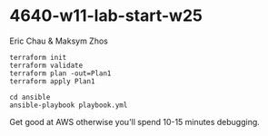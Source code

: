 # 4640-w11-lab-start-w25

Eric Chau & Maksym Zhos

```
terraform init
terraform validate
terraform plan -out=Plan1
terraform apply Plan1
```

```
cd ansible
ansible-playbook playbook.yml
```

Get good at AWS otherwise you'll spend 10-15 minutes debugging.

